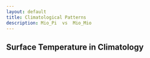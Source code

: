 ```yaml
---
layout: default
title: Climatological Patterns
description: Mio_Pi  vs  Mio_Mio
---
```


## Surface Temperature in Climatology
